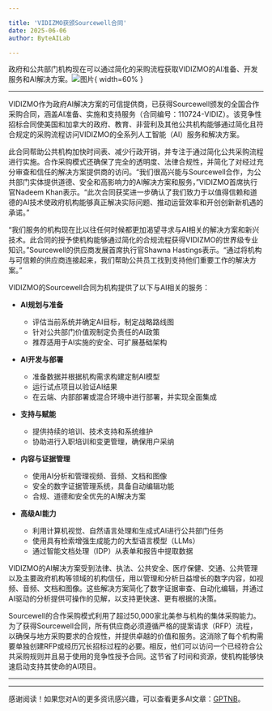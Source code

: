 ```yaml
---

title: 'VIDIZMO获颁Sourcewell合同'
date: 2025-06-06
author: ByteAILab

---
```


政府和公共部门机构现在可以通过简化的采购流程获取VIDIZMO的AI准备、开发服务和AI解决方案。![图片](https://ai-techpark.com/wp-content/uploads/VIDIZMO-Awarded.jpg){ width=60% }

---
VIDIZMO作为政府AI解决方案的可信提供商，已获得Sourcewell颁发的全国合作采购合同，涵盖AI准备、实施和支持服务（合同编号：110724-VIDIZ）。该竞争性招标合同使美国和加拿大的政府、教育、非营利及其他公共机构能够通过简化且符合规定的采购流程访问VIDIZMO的全系列人工智能（AI）服务和解决方案。

此合同帮助公共机构加快时间表、减少行政开销，并专注于通过简化公共采购流程进行实施。合作采购模式还确保了完全的透明度、法律合规性，并简化了对经过充分审查和信任的解决方案提供商的访问。“我们很高兴能与Sourcewell合作，为公共部门实体提供道德、安全和高影响力的AI解决方案和服务，”VIDIZMO首席执行官Nadeem Khan表示。“此次合同获奖进一步确认了我们致力于以值得信赖和道德的AI技术使政府机构能够真正解决实际问题、推动运营效率和开创创新新机遇的承诺。”

“我们服务的机构现在比以往任何时候都更加渴望寻求与AI相关的解决方案和新兴技术。此合同的授予使机构能够通过简化的合规流程获得VIDIZMO的世界级专业知识。”Sourcewell的供应商发展首席执行官Shawna Hastings表示。“通过将机构与可信赖的供应商连接起来，我们帮助公共员工找到支持他们重要工作的解决方案。”

VIDIZMO的Sourcewell合同为机构提供了以下与AI相关的服务：

- **AI规划与准备**
  - 评估当前系统并确定AI目标，制定战略路线图
  - 针对公共部门价值观制定负责任的AI政策
  - 推荐适用于AI实施的安全、可扩展基础架构

- **AI开发与部署**
  - 准备数据并根据机构需求构建定制AI模型
  - 运行试点项目以验证AI结果
  - 在云端、内部部署或混合环境中进行部署，并实现全面集成

- **支持与赋能**
  - 提供持续的培训、技术支持和系统维护
  - 协助进行入职培训和变更管理，确保用户采纳

- **内容与证据管理**
  - 使用AI分析和管理视频、音频、文档和图像
  - 安全的数字证据管理系统，具备自动编辑功能
  - 合规、道德和安全优先的AI解决方案

- **高级AI能力**
  - 利用计算机视觉、自然语言处理和生成式AI进行公共部门任务
  - 使用具有检索增强生成能力的大型语言模型（LLMs）
  - 通过智能文档处理（IDP）从表单和报告中提取数据

VIDIZMO的AI解决方案受到法律、执法、公共安全、医疗保健、交通、公共管理以及主要政府机构等领域的机构信任，用以管理和分析日益增长的数字内容，如视频、音频、文档和图像。这些解决方案简化了数字证据审查、自动化编辑，并通过AI驱动的分析提供可操作的见解，以支持更快速、更有根据的决策。

Sourcewell的合作采购模式利用了超过50,000家北美参与机构的集体采购能力。为了获得Sourcewell合同，所有供应商必须遵循严格的提案请求（RFP）流程，以确保与地方采购要求的合规性，并提供卓越的价值和服务。这消除了每个机构需要单独创建RFP或经历冗长招标过程的必要。相反，他们可以访问一个已经符合公共采购规则并且易于使用的竞争性授予合同。这节省了时间和资源，使机构能够快速启动支持其使命的AI项目。

---
---
感谢阅读！如果您对AI的更多资讯感兴趣，可以查看更多AI文章：[GPTNB](https://gptnb.com)。